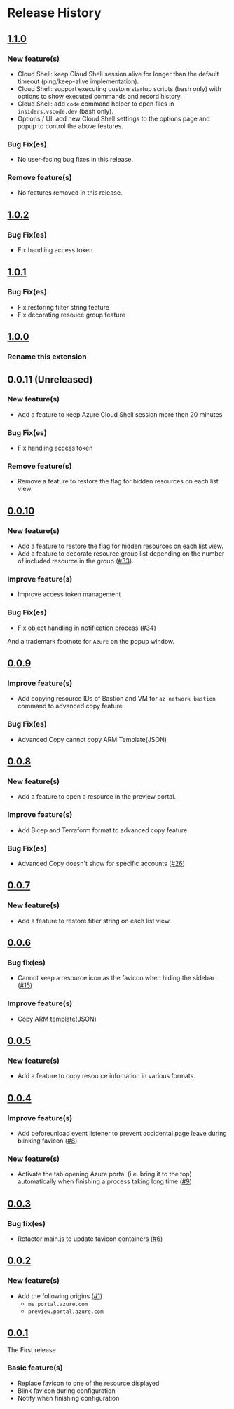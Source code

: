 # Release History
## [1.1.0](https://github.com/horihiro/TweakIt-for-Azure-ChromeExtension/releases/tag/1.1.0)
### New feature(s)
  - Cloud Shell: keep Cloud Shell session alive for longer than the default timeout (ping/keep-alive implementation).
  - Cloud Shell: support executing custom startup scripts (bash only) with options to show executed commands and record history.
  - Cloud Shell: add `code` command helper to open files in `insiders.vscode.dev` (bash only).
  - Options / UI: add new Cloud Shell settings to the options page and popup to control the above features.

### Bug Fix(es)
  - No user-facing bug fixes in this release.

### Remove feature(s)
  - No features removed in this release.

## [1.0.2](https://github.com/horihiro/TweakIt-for-Azure-ChromeExtension/releases/tag/1.0.2)
### Bug Fix(es)
  - Fix handling access token.

## [1.0.1](https://github.com/horihiro/TweakIt-for-Azure-ChromeExtension/releases/tag/1.0.1)
### Bug Fix(es)
  - Fix restoring filter string feature
  - Fix decorating resouce group feature

## [1.0.0](https://github.com/horihiro/TweakIt-for-Azure-ChromeExtension/releases/tag/1.0.0)
### Rename this extension

## 0.0.11 (Unreleased)
### New feature(s)
  - Add a feature to keep Azure Cloud Shell session more then 20 minutes
### Bug Fix(es)
  - Fix handling access token
### Remove feature(s)
  - Remove a feature to restore the flag for hidden resources on each list view.

## [0.0.10](https://github.com/horihiro/TweakIt-for-Azure-ChromeExtension/releases/tag/0.0.10)

### New feature(s)
  - Add a feature to restore the flag for hidden resources on each list view.
  - Add a feature to decorate resource group list depending on the number of included resource in the group  ([#33](https://github.com/horihiro/TweakIt-for-Azure-ChromeExtension/issues/33)).
### Improve feature(s)
  - Improve access token management
### Bug Fix(es)
  - Fix object handling in notification process ([#34](https://github.com/horihiro/TweakIt-for-Azure-ChromeExtension/issues/34))  

And a trademark footnote for `Azure` on the popup window.

## [0.0.9](https://github.com/horihiro/TweakIt-for-Azure-ChromeExtension/releases/tag/0.0.9)

### Improve feature(s)
  - Add copying resource IDs of Bastion and VM for `az network bastion` command to advanced copy feature
### Bug Fix(es)
  - Advanced Copy cannot copy ARM Template(JSON)

## [0.0.8](https://github.com/horihiro/TweakIt-for-Azure-ChromeExtension/releases/tag/0.0.8)

### New feature(s)
  - Add a feature to open a resource in the preview portal.
### Improve feature(s)
  - Add Bicep and Terraform format to advanced copy feature
### Bug Fix(es)
  - Advanced Copy doesn't show for specific accounts ([#26](https://github.com/horihiro/TweakIt-for-Azure-ChromeExtension/issues/26))  

## [0.0.7](https://github.com/horihiro/TweakIt-for-Azure-ChromeExtension/releases/tag/0.0.7)

### New feature(s)
  - Add a feature to restore fitler string on each list view.

## [0.0.6](https://github.com/horihiro/TweakIt-for-Azure-ChromeExtension/releases/tag/0.0.6)

### Bug fix(es)
  - Cannot keep a resource icon as the favicon when hiding the sidebar ([#15](https://github.com/horihiro/TweakIt-for-Azure-ChromeExtension/issues/15))  
### Improve feature(s)
  - Copy ARM template(JSON)

## [0.0.5](https://github.com/horihiro/TweakIt-for-Azure-ChromeExtension/releases/tag/0.0.5)

### New feature(s)
  - Add a feature to copy resource infomation in various formats.

## [0.0.4](https://github.com/horihiro/TweakIt-for-Azure-ChromeExtension/releases/tag/0.0.4)

### Improve feature(s)
  - Add beforeunload event listener to prevent accidental page leave during blinking favicon ([#8](https://github.com/horihiro/TweakIt-for-Azure-ChromeExtension/pull/8))
### New feature(s)
  - Activate the tab opening Azure portal (i.e. bring it to the top) automatically when finishing a process taking long time ([#9](https://github.com/horihiro/TweakIt-for-Azure-ChromeExtension/pull/9))

## [0.0.3](https://github.com/horihiro/TweakIt-for-Azure-ChromeExtension/releases/tag/0.0.3)

### Bug fix(es)
  - Refactor main.js to update favicon containers ([#6](https://github.com/horihiro/TweakIt-for-Azure-ChromeExtension/pull/6))

## [0.0.2](https://github.com/horihiro/TweakIt-for-Azure-ChromeExtension/releases/tag/0.0.2)

### New feature(s)
  - Add the following origins ([#1](https://github.com/horihiro/TweakIt-for-Azure-ChromeExtension/issues/1))
      - `ms.portal.azure.com`
      - `preview.portal.azure.com`

## [0.0.1](https://github.com/horihiro/TweakIt-for-Azure-ChromeExtension/releases/tag/0.0.1)
The First release

### Basic feature(s)
  - Replace favicon to one of the resource displayed
  - Blink favicon during configuration
  - Notify when finishing configuration 
